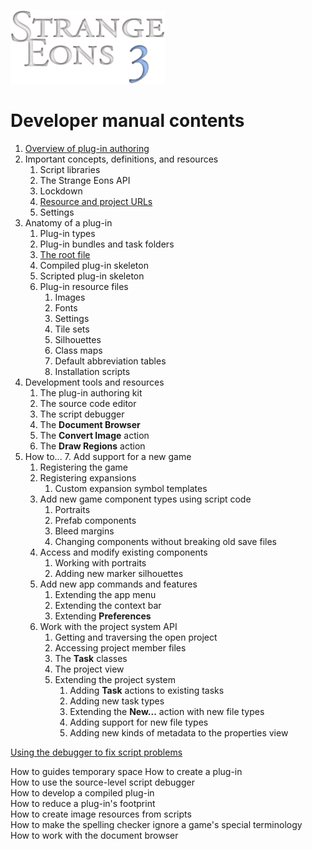 ![Strange Eons 3](images/se3-header.png)

# Developer manual contents

1. [Overview of plug-in authoring](dm-overview.md)
2. Important concepts, definitions, and resources
   1. Script libraries
   2. The Strange Eons API
   3. Lockdown
   4. [Resource and project URLs](dm-special-urls.md)
   5. Settings
3. Anatomy of a plug-in
   1. Plug-in types
   2. Plug-in bundles and task folders
   3. [The root file](dm-eons-plugin.md)
   2. Compiled plug-in skeleton
   5. Scripted plug-in skeleton
   5. Plug-in resource files
      1. Images
      2. Fonts
      3. Settings
      4. Tile sets
      5. Silhouettes
      6. Class maps
      7. Default abbreviation tables
      8. Installation scripts
4. Development tools and resources
   1. The plug-in authoring kit
   2. The source code editor
   3. The script debugger
   4. The **Document Browser**
   3. The **Convert Image** action
   6. The **Draw Regions** action
5. How to...
   7. Add support for a new game
      1. Registering the game
      2. Registering expansions
         1. Custom expansion symbol templates
   8. Add new game component types using script code
      1. Portraits
      2. Prefab components
      3. Bleed margins
      4. Changing components without breaking old save files
   9. Access and modify existing components
      1. Working with portraits
      2. Adding new marker silhouettes
   10. Add new app commands and features
       1. Extending the app menu
       2. Extending the context bar
       3. Extending **Preferences**
   11. Work with the project system API
       1. Getting and traversing the open project
       2. Accessing project member files
       3. The **Task** classes
       4. The project view
       5. Extending the project system
          1. Adding **Task** actions to existing tasks
          2. Adding new task types
          3. Extending the **New...** action with new file types
          4. Adding support for new file types
          5. Adding new kinds of metadata to the properties view



[Using the debugger to fix script problems](dm-debugger.md)



How to guides temporary space
How to create a plug-in  
How to use the source-level script debugger  
How to develop a compiled plug-in  
How to reduce a plug-in's footprint  
How to create image resources from scripts  
How to make the spelling checker ignore a game's special terminology  
How to work with the document browser  


